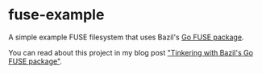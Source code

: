 # fuse-example
A simple example FUSE filesystem that uses Bazil's [Go FUSE package](https://github.com/bazil/fuse). 

You can read about this project in my blog post ["Tinkering with Bazil's Go FUSE package"](http://web.archive.org/web/20170907185422/https://melinysh.me/go,/fuse/2016/12/31/exploring-go-fuse.html).

